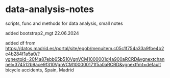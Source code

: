 # data-analysis-notes
scripts, func and methods for data analysis, small notes

added bootstrap2_mgt 22.06.2024




added df from https://datos.madrid.es/portal/site/egob/menuitem.c05c1f754a33a9fbe4b2e4b284f1a5a0/?vgnextoid=20f4a87ebb65b510VgnVCM1000001d4a900aRCRD&vgnextchannel=374512b9ace9f310VgnVCM100000171f5a0aRCRD&vgnextfmt=default
bicycle accidents, Spain, Madrid
